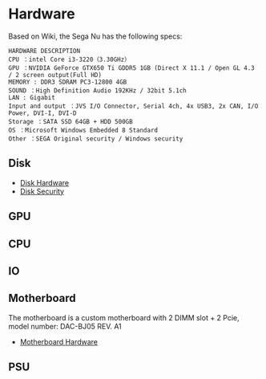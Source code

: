 # Hardware
Based on Wiki, the Sega Nu has the following specs:

```
HARDWARE DESCRIPTION
CPU ：intel Core i3-3220（3.30GHz）
GPU ：NVIDIA GeForce GTX650 Ti GDDR5 1GB (Direct X 11.1 / Open GL 4.3 / 2 screen output(Full HD)
MEMORY : DDR3 SDRAM PC3-12800 4GB
SOUND ：High Definition Audio 192KHz / 32bit 5.1ch
LAN : Gigabit
Input and output ：JVS I/O Connector, Serial 4ch, 4x USB3, 2x CAN, I/O Power, DVI-I, DVI-D
Storage ：SATA SSD 64GB + HDD 500GB
OS ：Microsoft Windows Embedded 8 Standard
Other ：SEGA Original security / Windows security
```

## Disk
* [Disk Hardware](./disk.md)
* [Disk Security](./bitlocker.md)

## GPU

## CPU

## IO

## Motherboard
The motherboard is a custom motherboard with 2 DIMM slot + 2 Pcie, model number: DAC-BJ05 REV. A1
* [Motherboard Hardware](./motherboard.md)

## PSU